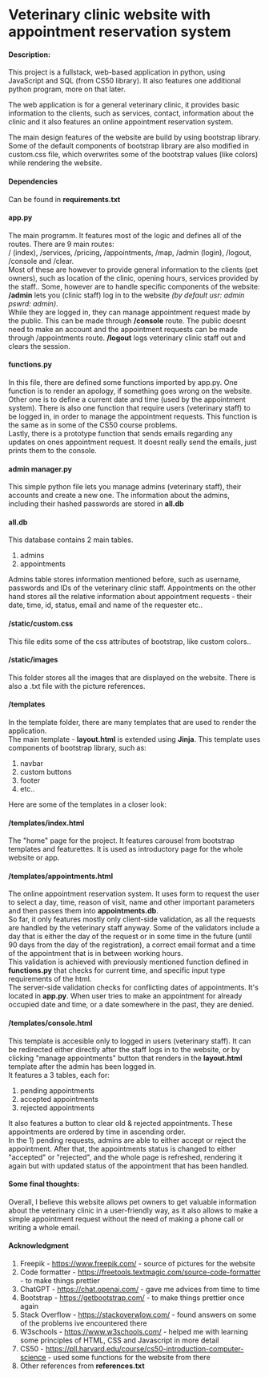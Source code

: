 # Veterinary clinic website with appointment reservation system
#### Description:


This project is a fullstack, web-based application in python, using JavaScript and
SQL (from CS50 library). It also features one additional python program,
more on that later.

The web application is for a general veterinary clinic, it provides basic information to the clients,
such as services, contact, information about the clinic and it also features an online
appointment reservation system.

The main design features of the website are build by using bootstrap library.
Some of the default components of bootstrap library are also modified in
custom.css file, which overwrites some of the bootstrap values (like colors) while rendering the website.

#### Dependencies
Can be found in **requirements.txt**

#### app.py
The main programm. It features most of the logic and defines all of the routes.
There are 9 main routes:
<br>
/ (index), /services, /pricing, /appointments, /map, /admin (login), /logout, /console and /clear.
<br>
Most of these are however to provide general information to the clients (pet owners),
such as location of the clinic, opening hours, services provided by the staff..
Some, however are to handle specific components of the website:
**/admin** lets you (clinic staff) log in to the website <i>(by default usr: admin pswrd: admin)</i>.
<br> While they are logged in, they can manage appointment request made by the public.
This can be made through **/console** route.
The public doesnt need to make an account and the appointment requests can be made through /appointments route.
**/logout** logs veterinary clinic staff out and clears the session.

#### functions.py
In this file, there are defined some functions imported by app.py.
One function is to render an apology, if something goes wrong on the website.
Other one is to define a current date and time (used by the appointment system). There is also one
function that require users (veterinary staff) to be logged in, in order to manage the appointment requests.
This function is the same as in some of the CS50 course problems.
<br>
Lastly, there is a prototype function that sends emails regarding any updates on ones appointment request.
It doesnt really send the emails, just prints them to the console.

#### admin manager.py
This simple python file lets you manage admins (veterinary staff), their accounts and create a new one.
The information about the admins, including their hashed passwords are stored in **all.db**

#### all.db
This database contains 2 main tables. <br>
1) admins
2) appointments

Admins table stores information mentioned before, such as username, passwords and IDs of the veterinary clinic staff.
Appointments on the other hand stores all the relative information about appointment requests -
their date, time, id, status, email and name of the requester etc..

#### /static/custom.css
This file edits some of the css attributes of bootstrap, like custom colors..

#### /static/images
This folder stores all the images that are displayed on the website.
There is also a .txt file with the picture references.

#### /templates
In the template folder, there are many templates that are used to render the application.
<br> The main template - **layout.html** is extended using **Jinja**.
This template uses components of bootstrap library, such as:
1) navbar
2) custom buttons
3) footer
4) etc..

Here are some of the templates in a closer look:

#### /templates/index.html
The "home" page for the project. It features carousel from bootstrap
templates and featurettes. It is used as introductory page for the whole website or app.

#### /templates/appointments.html
The online appointment reservation system. It uses form to request the user to select a day,
time, reason of visit, name and other important parameters and then passes
them into **appointments.db**.
<br>
So far, it only features mostly only client-side validation, as all the requests are handled
by the veterinary staff anyway. Some of the validators include a day that is
either the day of the request or in some time in the future
(until 90 days from the day of the registration), a correct email format and a time
of the appointment that is in between working hours.
<br>
This validation is achieved with previously mentioned function defined in **functions.py**
that checks for current time, and specific input type requirements of the html.
<br> The server-side validation checks for conflicting dates of appointments. It's located in **app.py**.
When user tries to make an appointment for already occupied date and time, or a date somewhere in the past, they are denied.

#### /templates/console.html
This template is accesible only to logged in users (veterinary staff). It can be redirected either
directly after the staff logs in to the website, or by clicking "manage appointments" button that 
renders in the **layout.html** template after the admin has been logged in.
<br>
It features a 3 tables, each for:
1) pending appointments
2) accepted appointments
3) rejected appointments

It also features a button to clear old & rejected appointments.
These appointments are ordered by time in ascending order.
<br>
In the 1) pending requests, admins are able to either accept or reject the appointment.
After that, the appointments status is changed to either "accepted" or "rejected", and
the whole page is refreshed, rendering it again but with updated status of the appointment that
has been handled.

#### Some final thoughts:
Overall, I believe this website allows pet owners to get valuable information
about the veterinary clinic in a user-friendly way, as it also allows to make a simple appointment
request without the need of making a phone call or writing a whole email.

#### Acknowledgment
1) Freepik - https://www.freepik.com/ - source of pictures for the website
2) Code formatter - https://freetools.textmagic.com/source-code-formatter - to make things prettier
3) ChatGPT - https://chat.openai.com/ - gave me advices from time to time
4) Bootstrap - https://getbootstrap.com/ - to make things prettier once again
5) Stack Overflow - https://stackoverwlow.com/ - found answers on some of the problems ive encountered there
6) W3schools - https://www.w3schools.com/ - helped me with learning some principles of HTML, CSS and Javascript in more detail
7) CS50 - https://pll.harvard.edu/course/cs50-introduction-computer-science - used some functions for the website from there
8) Other references from **references.txt**

